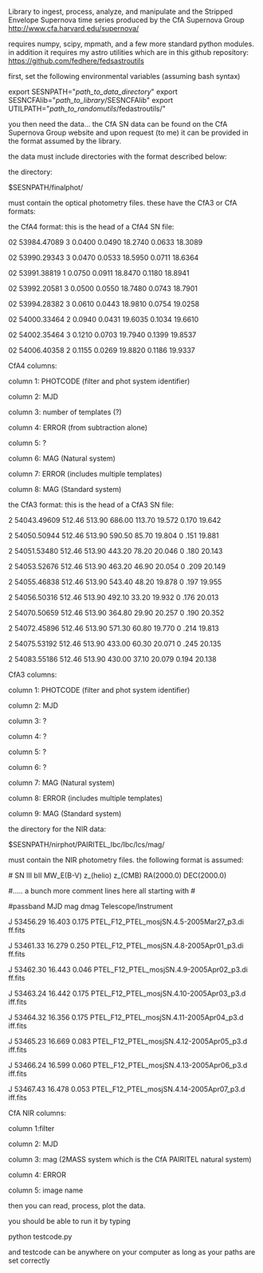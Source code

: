 Library to ingest, process, analyze, and manipulate and the Stripped Envelope Supernova time series produced by the CfA Supernova Group 
http://www.cfa.harvard.edu/supernova/


requires numpy, scipy, mpmath, and a few more standard python modules. 
in addition it requires my astro utilities which are in this github repository: https://github.com/fedhere/fedsastroutils


first, set the following environmental variables (assuming bash syntax)

export SESNPATH="_path_to_data_directory_"
export SESNCFAlib="_path_to_library_/SESNCFAlib"
export UTILPATH="_path_to_randomutils_/fedastroutils/"

you then need the data... the CfA SN data can be found on the CfA Supernova Group website and upon request (to me) it can be provided in the format assumed by the library. 

the data must include directories with the format described below:



the directory:

$SESNPATH/finalphot/

must contain the optical photometry files. these have the CfA3 or CfA formats:

the CfA4 format: this is the head of a CfA4 SN file:

02 53984.47089   3 0.0400 0.0490   18.2740 0.0633 18.3089

02 53990.29343   3 0.0470 0.0533   18.5950 0.0711 18.6364

02 53991.38819   1 0.0750 0.0911   18.8470 0.1180 18.8941

02 53992.20581   3 0.0500 0.0550   18.7480 0.0743 18.7901

02 53994.28382   3 0.0610 0.0443   18.9810 0.0754 19.0258

02 54000.33464   2 0.0940 0.0431   19.6035 0.1034 19.6610

02 54002.35464   3 0.1210 0.0703   19.7940 0.1399 19.8537

02 54006.40358   2 0.1155 0.0269   19.8820 0.1186 19.9337


CfA4 columns: 

column 1: PHOTCODE (filter and phot system identifier) 

column 2: MJD 

column 3: number of templates (?)

column 4: ERROR (from subtraction alone) 

column 5: ? 

column 6: MAG (Natural system) 

column 7: ERROR (includes multiple templates) 

column 8: MAG (Standard system)


the CfA3 format: this is the head of a CfA3 SN file:


  2          54043.49609  512.46  513.90        686.00       113.70   19.572   0.170  19.642

  2          54050.50944  512.46  513.90        590.50        85.70   19.804   0
.151  19.881

  2          54051.53480  512.46  513.90        443.20        78.20   20.046   0
.180  20.143

  2          54053.52676  512.46  513.90        463.20        46.90   20.054   0
.209  20.149

  2          54055.46838  512.46  513.90        543.40        48.20   19.878   0
.197  19.955

  2          54056.50316  512.46  513.90        492.10        33.20   19.932   0
.176  20.013

  2          54070.50659  512.46  513.90        364.80        29.90   20.257   0
.190  20.352

  2          54072.45896  512.46  513.90        571.30        60.80   19.770   0
.214  19.813

  2          54075.53192  512.46  513.90        433.00        60.30   20.071   0
.245  20.135

  2          54083.55186  512.46  513.90        430.00        37.10   20.079   0.194  20.138

CfA3 columns:

column 1: PHOTCODE (filter and phot system identifier)

column 2: MJD

column 3: ?

column 4: ?

column 5: ?

column 6: ?

column 7: MAG (Natural system)

column 8: ERROR (includes multiple templates)

column 9: MAG (Standard system)



the directory for the NIR data:

$SESNPATH/nirphot/PAIRITEL_Ibc/Ibc/lcs/mag/


must contain the NIR photometry files. the following format is assumed:



\#  SN               lII         bII          MW_E(B-V)   z_(helio)      z_(CMB)
        RA(2000.0)   DEC(2000.0)

\#..... a bunch more comment lines here all starting with \#

\#passband   MJD        mag      dmag    Telescope/Instrument                   
            

J           53456.29   16.403   0.175   PTEL_F12_PTEL_mosjSN.4.5-2005Mar27_p3.di
ff.fits    

J           53461.33   16.279   0.250   PTEL_F12_PTEL_mosjSN.4.8-2005Apr01_p3.di
ff.fits    

J           53462.30   16.443   0.046   PTEL_F12_PTEL_mosjSN.4.9-2005Apr02_p3.di
ff.fits    

J           53463.24   16.442   0.175   PTEL_F12_PTEL_mosjSN.4.10-2005Apr03_p3.d
iff.fits   

J           53464.32   16.356   0.175   PTEL_F12_PTEL_mosjSN.4.11-2005Apr04_p3.d
iff.fits   

J           53465.23   16.669   0.083   PTEL_F12_PTEL_mosjSN.4.12-2005Apr05_p3.d
iff.fits   

J           53466.24   16.599   0.060   PTEL_F12_PTEL_mosjSN.4.13-2005Apr06_p3.d
iff.fits   

J           53467.43   16.478   0.053   PTEL_F12_PTEL_mosjSN.4.14-2005Apr07_p3.d
iff.fits   





CfA NIR columns: 

column 1:filter

column 2: MJD

column 3: mag (2MASS system which is the CfA PAIRITEL natural system)

column 4: ERROR

column 5: image name





then you can read, process, plot the data.



you should be able to run it by typing 

python testcode.py

and testcode can be anywhere on your computer as long as your paths are set correctly


